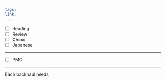 ```yaml
---
tags: 
link:
---
```

- [ ] Reading
- [ ] Review
- [ ] Chess
- [ ] Japanese
---
- [ ] PMO
---

Each backhaul needs 
